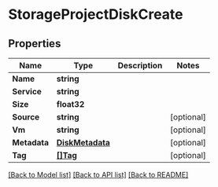 # StorageProjectDiskCreate

## Properties

Name | Type | Description | Notes
------------ | ------------- | ------------- | -------------
**Name** | **string** |  | 
**Service** | **string** |  | 
**Size** | **float32** |  | 
**Source** | **string** |  | [optional] 
**Vm** | **string** |  | [optional] 
**Metadata** | [**DiskMetadata**](Disk_metadata.md) |  | [optional] 
**Tag** | [**[]Tag**](tag.md) |  | [optional] 

[[Back to Model list]](../README.md#documentation-for-models) [[Back to API list]](../README.md#documentation-for-api-endpoints) [[Back to README]](../README.md)


